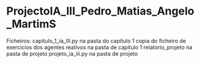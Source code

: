 # ProjectoIA_III_Pedro_Matias_Angelo_MartimS

Ficheiros:
capitulo_1_ia_III.py na pasta do capitulo 1
copia do ficheiro de exercicios dos agentes reativos na pasta de capitulo 1 
relatorio_projeto na pasta de projeto
projeto_ia_iii.py na pasta de projeto
